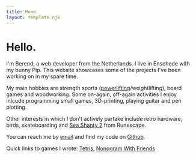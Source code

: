 ```yaml
---
title: Home
layout: template.njk
---
```


# Hello.

I'm Berend, a web developer from the Netherlands. I live in Enschede with my bunny Pip. This website showcases some of the projects I've been working on in my spare time.

My main hobbies are strength sports (<a href="/blog/powerlifting">powerlifting</a>/weightlifting), board games and woodworking. Some on-again, off-again activities I enjoy inlcude programming small games, 3D-printing, playing guitar and pen plotting.

Other interests in which I don't actively partake include retro hardware, birds, skateboarding and <a href="https://www.youtube.com/watch?v=_nRzQlQ7tAw" target="_blank">Sea Shanty 2</a> from Runescape.

You can reach me by <a href="mailto:berendswennenhuis@gmail.com">email</a> and find my code on <a href="https://github.com/berenddeperend/" target="_blank">Github</a>.

Quick links to games I wrote: <a href="/tetris" target="_blank">Tetris</a>, <a href="/nonogram" target="_blank">Nonogram With Friends</a>

